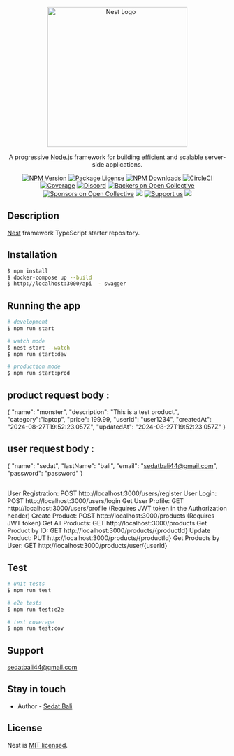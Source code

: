<p align="center">
  <a href="http://nestjs.com/" target="blank"><img src="https://nestjs.com/img/logo_text.svg" width="320" alt="Nest Logo" /></a>
</p>

[circleci-image]: https://img.shields.io/circleci/build/github/nestjs/nest/master?token=abc123def456
[circleci-url]: https://circleci.com/gh/nestjs/nest

  <p align="center">A progressive <a href="http://nodejs.org" target="_blank">Node.js</a> framework for building efficient and scalable server-side applications.</p>
    <p align="center">
<a href="https://www.npmjs.com/~nestjscore" target="_blank"><img src="https://img.shields.io/npm/v/@nestjs/core.svg" alt="NPM Version" /></a>
<a href="https://www.npmjs.com/~nestjscore" target="_blank"><img src="https://img.shields.io/npm/l/@nestjs/core.svg" alt="Package License" /></a>
<a href="https://www.npmjs.com/~nestjscore" target="_blank"><img src="https://img.shields.io/npm/dm/@nestjs/common.svg" alt="NPM Downloads" /></a>
<a href="https://circleci.com/gh/nestjs/nest" target="_blank"><img src="https://img.shields.io/circleci/build/github/nestjs/nest/master" alt="CircleCI" /></a>
<a href="https://coveralls.io/github/nestjs/nest?branch=master" target="_blank"><img src="https://coveralls.io/repos/github/nestjs/nest/badge.svg?branch=master#9" alt="Coverage" /></a>
<a href="https://discord.gg/G7Qnnhy" target="_blank"><img src="https://img.shields.io/badge/discord-online-brightgreen.svg" alt="Discord"/></a>
<a href="https://opencollective.com/nest#backer" target="_blank"><img src="https://opencollective.com/nest/backers/badge.svg" alt="Backers on Open Collective" /></a>
<a href="https://opencollective.com/nest#sponsor" target="_blank"><img src="https://opencollective.com/nest/sponsors/badge.svg" alt="Sponsors on Open Collective" /></a>
  <a href="https://paypal.me/kamilmysliwiec" target="_blank"><img src="https://img.shields.io/badge/Donate-PayPal-ff3f59.svg"/></a>
    <a href="https://opencollective.com/nest#sponsor"  target="_blank"><img src="https://img.shields.io/badge/Support%20us-Open%20Collective-41B883.svg" alt="Support us"></a>
  <a href="https://twitter.com/nestframework" target="_blank"><img src="https://img.shields.io/twitter/follow/nestframework.svg?style=social&label=Follow"></a>
</p>
  <!--[![Backers on Open Collective](https://opencollective.com/nest/backers/badge.svg)](https://opencollective.com/nest#backer)
  [![Sponsors on Open Collective](https://opencollective.com/nest/sponsors/badge.svg)](https://opencollective.com/nest#sponsor)-->

## Description

[Nest](https://github.com/nestjs/nest) framework TypeScript starter repository.

## Installation

```bash
$ npm install
$ docker-compose up --build
$ http://localhost:3000/api  - swagger
```

## Running the app

```bash
# development
$ npm run start

# watch mode
$ nest start --watch
$ npm run start:dev

# production mode
$ npm run start:prod
```

## product request body :
{
"name": "monster",
"description": "This is a test product.",
"category":"laptop",
"price": 199.99,
"userId": "user1234",
"createdAt": "2024-08-27T19:52:23.057Z",
"updatedAt": "2024-08-27T19:52:23.057Z"
}

## user request body :
{
"name": "sedat",
"lastName": "bali",
"email": "sedatbali44@gmail.com",
"password": "password"
}
##
User Registration: POST http://localhost:3000/users/register
User Login: POST http://localhost:3000/users/login
Get User Profile: GET http://localhost:3000/users/profile (Requires JWT token in the Authorization header)
Create Product: POST http://localhost:3000/products (Requires JWT token)
Get All Products: GET http://localhost:3000/products
Get Product by ID: GET http://localhost:3000/products/{productId}
Update Product: PUT http://localhost:3000/products/{productId}
Get Products by User: GET http://localhost:3000/products/user/{userId}

## Test

```bash
# unit tests
$ npm run test

# e2e tests
$ npm run test:e2e

# test coverage
$ npm run test:cov
```

## Support

sedatbali44@gmail.com

## Stay in touch

- Author - [Sedat Bali](https://github.com/sedatbali44)

## License

Nest is [MIT licensed](LICENSE).

